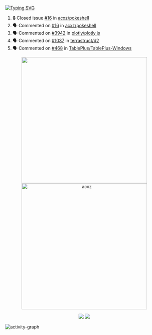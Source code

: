 [![Typing SVG](https://readme-typing-svg.herokuapp.com?size=16&color=AFFFA3&multiline=true&height=75&lines=contributing+to+robotics%2Fae%2Fml%2Fgpu;packaging+it+for+archlinux;ricer)](https://git.io/typing-svg)

<!--START_SECTION:activity-->
1. 🔒 Closed issue [#16](https://github.com/acxz/pokeshell/issues/16) in [acxz/pokeshell](https://github.com/acxz/pokeshell)
2. 🗣 Commented on [#16](https://github.com/acxz/pokeshell/issues/16#issuecomment-2053746353) in [acxz/pokeshell](https://github.com/acxz/pokeshell)
3. 🗣 Commented on [#3942](https://github.com/plotly/plotly.js/issues/3942#issuecomment-2012194432) in [plotly/plotly.js](https://github.com/plotly/plotly.js)
4. 🗣 Commented on [#1037](https://github.com/terrastruct/d2/issues/1037#issuecomment-1988671713) in [terrastruct/d2](https://github.com/terrastruct/d2)
5. 🗣 Commented on [#468](https://github.com/TablePlus/TablePlus-Windows/issues/468#issuecomment-1913177969) in [TablePlus/TablePlus-Windows](https://github.com/TablePlus/TablePlus-Windows)
<!--END_SECTION:activity-->

<p align="center">
  <img width="400em" src=https://github-readme-stats.vercel.app/api?username=acxz&include_all_commits=true&show_icons=true />
  <img width="400em" src="https://github-readme-streak-stats.herokuapp.com/?user=acxz&" alt="acxz" />
</p>

<p align="center">
  <img src=https://github-readme-stats.vercel.app/api/top-langs/?username=acxz&layout=compact />
  <img src=https://github-profile-trophy.vercel.app/?username=acxz&row=2&column=4 />
</p>

![activity-graph](https://github-readme-activity-graph.vercel.app/graph?username=acxz&bg_color=053c4a&color=ffffff&line=76c533&point=8f2fe1&area=true&hide_border=true&hide_title=true)
